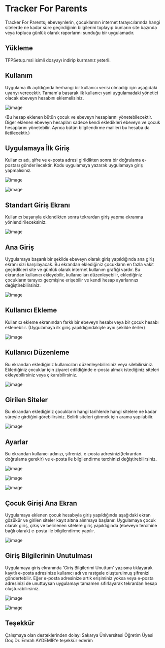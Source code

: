# Tracker For Parents

Tracker For Parents; ebeveynlerin, çocuklarının internet tarayıcılarında hangi sitelerde ne kadar süre geçirdiğinin bilgilerini toplayıp bunların site bazında veya topluca günlük olarak raporlarını sunduğu bir uygulamadır.

## Yükleme

TFPSetup.msi isimli dosyayı indirip kurmanız yeterli.

## Kullanım

Uygulama ilk açıldığında herhangi bir kullanıcı verisi olmadığı için aşağıdaki uyarıyı verecektir.
Tamam'a basarak ilk kullanıcı yani uygulamadaki yönetici olacak ebeveyn hesabını eklemelisiniz.

![image](https://user-images.githubusercontent.com/120279867/232463672-f0a873d6-2885-43ed-b1dc-b8a6101d7d7e.png)

(Bu hesap eklenen bütün çocuk ve ebeveyn hesaplarını yönetebilecektir. Diğer eklenen ebeveyn hesapları sadece kendi ekledikleri ebeveyn ve çocuk hesaplarını yönetebilir.
Ayrıca bütün bilgilendirme mailleri bu hesaba da iletilecektir.)

## Uygulamaya İlk Giriş
Kullanıcı adı, şifre ve e-posta adresi girildikten sonra bir doğrulama e-postası gönderilecektir. Kodu uygulamaya yazarak uygulamaya giriş yapmalısınız.

![image](https://user-images.githubusercontent.com/120279867/232464377-4ebb7e1d-09b8-447b-90c0-eae40f85f04a.png)

![image](https://user-images.githubusercontent.com/120279867/232464693-09ae15a6-2e3c-44e2-a6b5-d8a6355c6f26.png)

## Standart Giriş Ekranı  
Kullanıcı başarıyla eklendikten sonra tekrardan giriş yapma ekranına yönlendirileceksiniz.

![image](https://user-images.githubusercontent.com/120279867/232464895-f3af5951-5633-4f6d-af91-6b1ea3d48374.png)

## Ana Giriş
Uygulamaya başarılı bir şekilde ebeveyn olarak giriş yapıldığında ana giriş ekranı sizi karşılayacak.
Bu ekrandan eklediğiniz çocukların en fazla vakit geçirdikleri site ve günlük olarak internet kullanım grafiği vardır.
Bu ekrandan kullanıcı ekleyebilir, kullanıcıları düzenleyebilir, eklediğiniz çocukların tarayıcı geçmişine erişebilir ve kendi hesap ayarlarınızı değiştirebilirsiniz.

![image](https://user-images.githubusercontent.com/120279867/232465465-15128aac-8d58-444f-806a-7b024e4f6fb5.png)

## Kullanıcı Ekleme
Kullanıcı ekleme ekranından farklı bir ebeveyn hesabı veya bir çocuk hesabı eklenebilir.
(Uygulamaya ilk giriş yapıldığındakiyle aynı şekilde ilerler)

![image](https://user-images.githubusercontent.com/120279867/232465894-d3041276-b0b9-4edd-a594-912a2c10350b.png)

## Kullanıcı Düzenleme
Bu ekrandan eklediğiniz kullanıcıları düzenleyebilirsiniz veya silebilirsiniz.
Eklediğiniz çocuklar için ziyaret edildiğinde e-posta almak istediğiniz siteleri ekleyebilirsiniz veya çıkarabilirsiniz.

![image](https://user-images.githubusercontent.com/120279867/232466201-21368be0-eb17-4c8c-a112-cf49a466fa07.png)

## Girilen Siteler
Bu ekrandan eklediğiniz çocukların hangi tarihlerde hangi sitelere ne kadar süreyle girdiğini görebilirsiniz.
Belirli siteleri görmek için arama yapılabilir.

![image](https://user-images.githubusercontent.com/120279867/232466844-f63300ed-5368-40ed-a592-ade0d5050166.png)


## Ayarlar
Bu ekrandan kullanıcı adınızı, şifrenizi, e-posta adresinizi(tekrardan doğrulama gerekir) ve e-posta ile bilgilendirme terchinizi değiştirebilirsiniz.

![image](https://user-images.githubusercontent.com/120279867/232466981-e744154f-b98d-408b-b6fa-6f4dfb81d9e7.png)

![image](https://user-images.githubusercontent.com/120279867/232467025-a45e0e10-36ee-4e94-a02a-93de8b9e539c.png)

![image](https://user-images.githubusercontent.com/120279867/232467085-1408a374-ffe9-4933-a2e6-25cf9ba1771d.png)

## Çocuk Girişi Ana Ekran
Uygulamaya eklenen çocuk hesabıyla giriş yapıldığında aşağıdaki ekran gözükür ve girilen siteler kayıt altına alınmaya başlanır.
Uygulamaya çocuk olarak giriş, çıkış ve belirlenen sitelere giriş yapıldığında (ebeveyn tercihine bağlı olarak) e-posta ile bilgilendirme yapılır.

![image](https://user-images.githubusercontent.com/120279867/232467781-cef6d92c-b2bd-4faa-9022-dd10517cd89b.png)


## Giriş Bilgilerinin Unutulması

Uygulamaya giriş ekranında 'Giriş Bilgilerimi Unuttum' yazısına tıklayarak kayıtlı e-posta adresinize kullanıcı adı ve rastgele oluşturulmuş şifrenizi göndertebilir.
Eğer e-posta adresinize artık erişiminiz yoksa veya e-posta adresinizi de unuttuysan uygulamayı tamamen sıfırlayarak tekrardan hesap oluşturabilirsiniz.

![image](https://user-images.githubusercontent.com/120279867/232468784-efe72d49-1f5f-45e2-8e49-eadf60837dec.png)

![image](https://user-images.githubusercontent.com/120279867/232468863-a32b2125-ff58-41d1-8524-54b639116b2f.png)



## Teşekkür

Çalışmaya olan desteklerinden dolayı Sakarya Üniversitesi Öğretim Üyesi Doç.Dr. Emrah AYDEMİR'e teşekkür ederim
